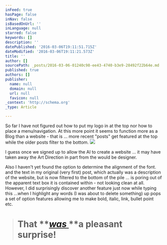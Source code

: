 ```yaml
---
inFeed: true
hasPage: false
inNav: false
isBasedOnUrl: ''
inLanguage: null
starred: false
keywords: []
description: ''
datePublished: '2016-03-06T19:11:51.715Z'
dateModified: '2016-03-06T19:11:21.573Z'
title: ''
author: []
sourcePath: _posts/2016-03-06-01240c98-ee43-4740-b3e9-28492f22b64e.md
published: true
authors: []
publisher:
  name: null
  domain: null
  url: null
  favicon: null
_context: 'http://schema.org'
_type: Article

---
```

So far I have not figured out how to put my logo in at the top nor how to place a menu/navigation. At this more point it seems to function more as a Blog than a website - that is ... more recent "posts" get featured at the top while the older posts filter to the bottom. ![](https://s3-us-west-2.amazonaws.com/the-grid-img/p/a9094ea242c21f979f43ba7dec7a6a2ca70e204c.jpg)

I guess once we signed up to allow the AI to create a website ... it may have taken away the Art Direction in part from the would be designer.

Also I haven't yet found the option to determine the alignment of the font. and the text in my original (very first) post, which actually was a description of the website, but is now filtered to the bottom of the pile ... is poring out of the apparent text box it is contained within - not looking clean at all. However, I did surprisingly discover another feature just now while typing this  ...when I highlight any words (I was about to delete something) up pops a set of option features allowing me to make bold, italic, link, bullet point etc. 
> 
> # That **_[was ][0]_**a pleasant surprise!



[0]: null